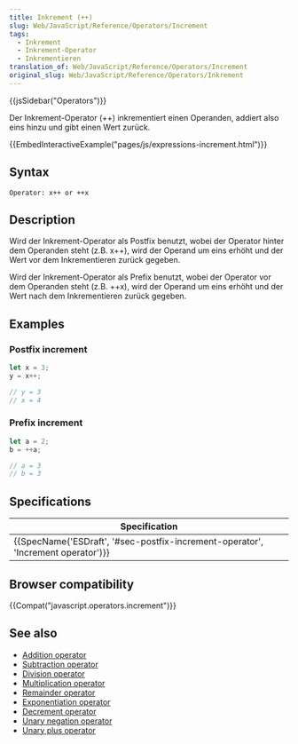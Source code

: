 ```yaml
---
title: Inkrement (++)
slug: Web/JavaScript/Reference/Operators/Increment
tags:
  - Inkrement
  - Inkrement-Operator
  - Inkrementieren
translation_of: Web/JavaScript/Reference/Operators/Increment
original_slug: Web/JavaScript/Reference/Operators/Inkrement
---
```

{{jsSidebar("Operators")}}

Der Inkrement-Operator (++) inkrementiert einen Operanden, addiert also eins hinzu und gibt einen Wert zurück.

{{EmbedInteractiveExample("pages/js/expressions-increment.html")}}

## Syntax

    Operator: x++ or ++x

## Description

Wird der Inkrement-Operator als Postfix benutzt, wobei der Operator hinter dem Operanden steht (z.B. x++), wird der Operand um eins erhöht und der Wert vor dem Inkrementieren zurück gegeben.

Wird der Inkrement-Operator als Prefix benutzt, wobei der Operator vor dem Operanden steht (z.B. ++x), wird der Operand um eins erhöht und der Wert nach dem Inkrementieren zurück gegeben.

## Examples

### Postfix increment

```js
let x = 3;
y = x++;

// y = 3
// x = 4
```

### Prefix increment

```js
let a = 2;
b = ++a;

// a = 3
// b = 3
```

## Specifications

| Specification                                                                                                |
| ------------------------------------------------------------------------------------------------------------ |
| {{SpecName('ESDraft', '#sec-postfix-increment-operator', 'Increment operator')}} |

## Browser compatibility

{{Compat("javascript.operators.increment")}}

## See also

- [Addition operator](/de/docs/Web/JavaScript/Reference/Operators/Addition)
- [Subtraction operator](/de/docs/Web/JavaScript/Reference/Operators/Subtraction)
- [Division operator](/de/docs/Web/JavaScript/Reference/Operators/Division)
- [Multiplication operator](/de/docs/Web/JavaScript/Reference/Operators/Multiplication)
- [Remainder operator](/de/docs/Web/JavaScript/Reference/Operators/Remainder)
- [Exponentiation operator](/de/docs/Web/JavaScript/Reference/Operators/Exponentiation)
- [Decrement operator](/de/docs/Web/JavaScript/Reference/Operators/Decrement)
- [Unary negation operator](/de/docs/Web/JavaScript/Reference/Operators/Unary_negation)
- [Unary plus operator](/de/docs/Web/JavaScript/Reference/Operators/Unary_plus)
